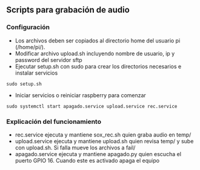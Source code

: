 ## Scripts para grabación de audio

### Configuración
* Los archivos deben ser copiados al directorio home del usuario pi (/home/pi/).
* Modificar archivo upload.sh incluyendo nombre de usuario, ip y password del servidor sftp
* Ejecutar setup.sh con sudo para crear los directorios necesarios e instalar servicios
```
sudo setup.sh
```
* Iniciar servicios o reiniciar raspberry para comenzar
```
sudo systemctl start apagado.service upload.service rec.service
```

### Explicación del funcionamiento
* rec.service ejecuta y mantiene sox_rec.sh quien graba audio en temp/
* upload.service ejecuta y mantiene upload.sh quien revisa temp/ y sube con upload.sh. Si falla mueve los archivos a fail/
* apagado.service ejecuta y mantiene apagado.py quien escucha el puerto GPIO 16. Cuando este es activado apaga el equipo